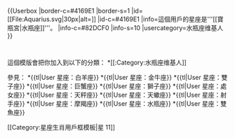 {{Userbox
  |border-c=#4169E1
  |border-s=1
  |id=[[File:Aquarius.svg|30px|alt=]]
  |id-c=#4169E1
  |info=這個用戶的星座是'''[[寶瓶宮|水瓶座]]'''。
  |info-c=#82DCF0
  |info-s=10
  |usercategory=水瓶座维基人
}}
<noinclude>
<p style="clear: both; padding-top: 2em">
這個模版會把你加入到以下的分類：
*[[:Category:水瓶座维基人]]

參見：
*{{tl|User 星座：白羊座}}
*{{tl|User 星座：金牛座}}
*{{tl|User 星座：雙子座}}
*{{tl|User 星座：巨蟹座}}
*{{tl|User 星座：獅子座}}
*{{tl|User 星座：處女座}}
*{{tl|User 星座：天秤座}}
*{{tl|User 星座：天蠍座}}
*{{tl|User 星座：射手座}}
*{{tl|User 星座：摩羯座}}
*{{tl|User 星座：水瓶座}}
*{{tl|User 星座：雙魚座}}
</p>
[[Category:星座生肖用戶框模板|星 11]]
</noinclude>